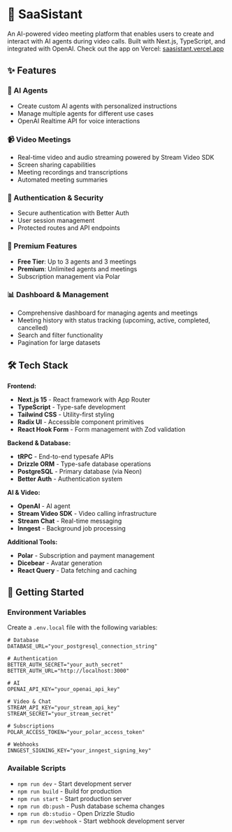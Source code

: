 # 🤖 SaaSistant

An AI-powered video meeting platform that enables users to create and interact with AI agents during video calls. Built with Next.js, TypeScript, and integrated with OpenAI. Check out the app on Vercel: [saasistant.vercel.app](https://saa-sistant.vercel.app)

## ✨ Features

### 🤖 AI Agents
- Create custom AI agents with personalized instructions
- Manage multiple agents for different use cases
- OpenAI Realtime API for voice interactions

### 📹 Video Meetings  
- Real-time video and audio streaming powered by Stream Video SDK
- Screen sharing capabilities
- Meeting recordings and transcriptions
- Automated meeting summaries

### 🔐 Authentication & Security
- Secure authentication with Better Auth
- User session management
- Protected routes and API endpoints

### 💎 Premium Features
- **Free Tier**: Up to 3 agents and 3 meetings
- **Premium**: Unlimited agents and meetings
- Subscription management via Polar

### 📊 Dashboard & Management
- Comprehensive dashboard for managing agents and meetings
- Meeting history with status tracking (upcoming, active, completed, cancelled)
- Search and filter functionality
- Pagination for large datasets

## 🛠️ Tech Stack

**Frontend:**
- **Next.js 15** - React framework with App Router
- **TypeScript** - Type-safe development
- **Tailwind CSS** - Utility-first styling
- **Radix UI** - Accessible component primitives
- **React Hook Form** - Form management with Zod validation

**Backend & Database:**
- **tRPC** - End-to-end typesafe APIs
- **Drizzle ORM** - Type-safe database operations
- **PostgreSQL** - Primary database (via Neon)
- **Better Auth** - Authentication system

**AI & Video:**
- **OpenAI** - AI agent
- **Stream Video SDK** - Video calling infrastructure
- **Stream Chat** - Real-time messaging
- **Inngest** - Background job processing

**Additional Tools:**
- **Polar** - Subscription and payment management
- **Dicebear** - Avatar generation
- **React Query** - Data fetching and caching

## 🚀 Getting Started

### Environment Variables

Create a `.env.local` file with the following variables:

```env
# Database
DATABASE_URL="your_postgresql_connection_string"

# Authentication
BETTER_AUTH_SECRET="your_auth_secret"
BETTER_AUTH_URL="http://localhost:3000"

# AI
OPENAI_API_KEY="your_openai_api_key"

# Video & Chat
STREAM_API_KEY="your_stream_api_key"
STREAM_SECRET="your_stream_secret"

# Subscriptions
POLAR_ACCESS_TOKEN="your_polar_access_token"

# Webhooks
INNGEST_SIGNING_KEY="your_inngest_signing_key"
```

### Available Scripts

- `npm run dev` - Start development server
- `npm run build` - Build for production
- `npm run start` - Start production server
- `npm run db:push` - Push database schema changes
- `npm run db:studio` - Open Drizzle Studio
- `npm run dev:webhook` - Start webhook development server
